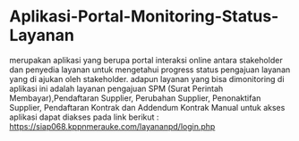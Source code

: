 # Aplikasi-Portal-Monitoring-Status-Layanan
merupakan aplikasi yang berupa portal interaksi online antara stakeholder dan penyedia layanan untuk mengetahui progress status pengajuan layanan yang di ajukan oleh stakeholder. adapun layanan yang bisa dimonitoring di aplikasi ini adalah layanan pengajuan SPM (Surat Perintah Membayar),Pendaftaran Supplier, Perubahan Supplier, Penonaktifan Supplier, Pendaftaran Kontrak dan Addendum Kontrak Manual 
untuk akses aplikasi dapat diakses pada link berikut : https://siap068.kppnmerauke.com/layananpd/login.php
